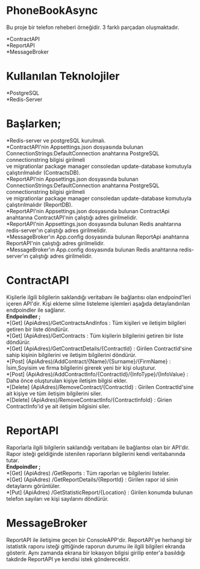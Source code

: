# PhoneBookAsync
Bu proje bir telefon reheberi örneğidir. 3 farklı parçadan oluşmaktadır.  
  
*ContractAPI  
*ReportAPI  
*MessageBroker  
  
# Kullanılan Teknolojiler
*PostgreSQL  
*Redis-Server  

# Başlarken;
*Redis-server ve postgreSQL kurulmalı.  
*ContractAPI'nin Appsettings.json dosyasında bulunan ConnectionStrings:DefaultConnection anahtarına PostgreSQL connectionstring bilgisi girilmeli  
ve migrationlar package manager consoledan update-database komutuyla çalıştırılmalıdır (ContractsDB).  
*ReportAPI'nin Appsettings.json dosyasında bulunan ConnectionStrings:DefaultConnection anahtarına PostgreSQL connectionstring bilgisi girilmeli  
ve migrationlar package manager consoledan update-database komutuyla çalıştırılmalıdır (ReportDB).  
*ReportAPI'nin Appsettings.json dosyasında bulunan ContractApi anahtarına ContractAPI'nin çalıştığı adres girilmelidir.  
*ReportAPI'nin Appsettings.json dosyasında bulunan Redis anahtarına redis-server'ın çalıştığı adres girilmelidir.  
*MessageBroker'ın App.config dosyasında bulunan ReportApi anahtarına ReportAPI'nin çalıştığı adres girilmelidir.  
*MessageBroker'ın App.config dosyasında bulunan Redis anahtarına redis-server'ın çalıştığı adres girilmelidir.  

# ContractAPI
Kişilerle ilgili bilgilerin saklandığı veritabanı ile bağlantısı olan endpoind'leri içeren API'dir. Kişi ekleme silme listeleme işlemleri aşağıda detaylandırılan  
endpoindler ile sağlanır.  
**Endpoindler ;**  
*[Get] (ApiAdres)/GetContractsAndInfos : Tüm kişileri ve iletişim bilgileri getiren bir liste döndürür.  
*[Get] (ApiAdres)/GetContracts : Tüm kişilerin bilgilerini getiren bir liste döndürür.  
*[Get] (ApiAdres)/GetContractDetails/{ContractId} : Girilen ContractId'sine sahip kişinin bilgilerini ve iletişim bilgilerini döndürür.  
*[Post] (ApiAdres)/AddContract/{Name}/{Surname}/{FirmName} : İsim,Soyisim ve firma bilgilerini girerek yeni bir kişi oluşturur.  
*[Post] (ApiAdres)/AddContractInfo/{ContractId}/{InfoType}/{InfoValue} : Daha önce oluşturulan kişiye iletişim bilgisi ekler.  
*[Delete] (ApiAdres)/RemoveContract/{ContractId} : Girilen ContractId'sine ait kişiye ve tüm iletişim bilgilerini siler.  
*[Delete] (ApiAdres)/RemoveContractInfo/{ContractInfoId} : Girien ContractInfo'id ye ait iletişim bilgisini siler.  

# ReportAPI 
Raporlarla ilgili bilgilerin saklandığı veritabanı ile bağlantısı olan bir API'dir. Rapor isteği geldiğinde istenilen raporların bilgilerini kendi veritabanında tutar.  
**Endpoindler ;**   
*[Get] (ApiAdres) /GetReports : Tüm raporları ve bilgilerini listeler.  
*[Get] (ApiAdres) /GetReportDetails/{ReportId} : Girilen rapor id sinin detaylarını görüntüler.  
*[Put] (ApiAdres) /GetStatisticReport/{Location} : Girilen konumda bulunan telefon sayıları ve kişi sayılarını döndürür.  
  
# MessageBroker  
ReportAPI ile iletişime geçen bir ConsoleAPP'dir. ReportAPI'ye herhangi bir istatistik raporu isteği gittiğinde raporun durumu ile ilgili bilgileri ekranda gösterir.
Aynı zamanda ekrana bir lokasyon bilgisi girilip enter'a basıldığı takdirde ReportAPI ye kendisi istek gönderecektir.  

